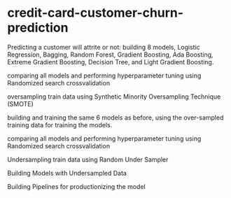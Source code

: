 # credit-card-customer-churn-prediction
Predicting a customer will attrite or not:  building 8 models, Logistic Regression, Bagging, Random Forest, Gradient Boosting, Ada Boosting, Extreme Gradient Boosting, Decision Tree, and Light Gradient Boosting.

comparing all models and performing hyperparameter tuning using Randomized search crossvalidation

oversampling train data using Synthetic Minority Oversampling Technique (SMOTE)

building and training the same 6 models as before, using the over-sampled training data for training the models.

comparing all models and performing hyperparameter tuning using Randomized search crossvalidation

Undersampling train data using Random Under Sampler

Building Models with Undersampled Data

Building Pipelines for productionizing the model
